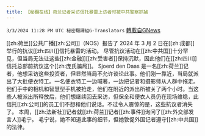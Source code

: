 ```yaml
---
title: 【秘翻在线】荷兰记者采访信托暴雷上访者时被中共警察抓捕
---
```

`3/3/2024 11:28 PM UTC 秘密翻譯組G-Translators` [轉載自GNews](https://gnews.org/articles/2361639)

[[zh:荷兰]]公共广播[[zh:公司]]（NOS）报告了 2024 年 3 月 2 日在[[zh:成都]]举行的抗议[[zh:四川]]信托暴雷的活动。
尽管抗议活动在[[zh:中共国]]十分罕见，但当局无法让这些[[zh:金融]][[zh:受害者]]保持沉默，因此他们在[[zh:四川]]信托总部前抗议这个[[zh:庞氏骗局]]。 
Sjoerd den Daas 是一名[[zh:荷兰]]记者，他想采访这些投资者，但显然当局不允许谈论此事。他们刚一靠近，当局就派出了大批便衣特工。一名便衣特工一边喊著，一边把记者和摄影师从人群中拖走。他们手中的相机和智慧型手机被抢走，他们在附近的派出所被关了两个小时。当这些人被派出所释放后，他们想继续回去采访，但保全和便衣人员仍在现场维稳，此信托[[zh:公司]]的员工们不想和他们说话。不过令人震惊的是，这些抗议者消失了。
本周，[[zh:法新社]]记者就[[zh:荷兰]]记者[[zh:事件]]询问了[[zh:外交部发言人]]毛宁。
毛宁说，她不知道此事的细节，但她敦促外国记者遵守[[zh:中共国]]的法律。
